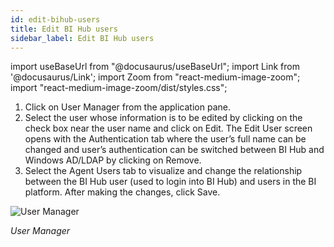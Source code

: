 ```yaml
---
id: edit-bihub-users
title: Edit BI Hub users
sidebar_label: Edit BI Hub users
---
```


import useBaseUrl from "@docusaurus/useBaseUrl";
import Link from '@docusaurus/Link';
import Zoom from "react-medium-image-zoom";
import "react-medium-image-zoom/dist/styles.css";

1. Click on User Manager from the application pane.
1. Select the user whose information is to be edited by clicking on the check box near the user name and click on Edit. The Edit User screen opens with the Authentication tab where the user’s full name can be changed and user’s authentication can be switched between BI Hub and Windows AD/LDAP by clicking on Remove.
1. Select the Agent Users tab to visualize and change the relationship between the BI Hub user (used to login into BI Hub) and users in the BI platform. After making the changes, click Save.
  <div class="center">
    <Zoom>
      <img alt="User Manager" src={useBaseUrl('doc-images/admin-guide/admin-functions/maintenance-bihub/usermanageredit.jpg')}/>
    </Zoom>
  </div>

  *User Manager*

